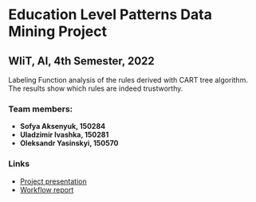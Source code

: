 # Education Level Patterns Data Mining Project
## WIiT, AI, 4th Semester, 2022

Labeling Function analysis of the rules derived with CART tree algorithm. The results show which rules are indeed trustworthy.

### Team members: 
 - **Sofya Aksenyuk, 150284**
 - **Uladzimir Ivashka, 150281**
 - **Oleksandr Yasinskyi, 150570**
### Links
- [Project presentation](https://docs.google.com/presentation/d/15d-nH5jdr6T5NmjSyrjen38fgZeY_BwQ5Ovk0MxvqL8/edit?usp=sharing)
- [Workflow report](https://docs.google.com/document/d/1-eHdv8b_aD57aBdt4pPMH-_7EbAYw25w2EgiJ_hsNrI/edit?usp=sharing)
